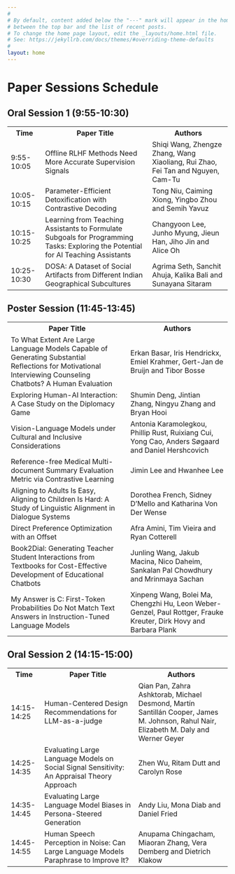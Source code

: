 ```yaml
---
#
# By default, content added below the "---" mark will appear in the home page
# between the top bar and the list of recent posts.
# To change the home page layout, edit the _layouts/home.html file.
# See: https://jekyllrb.com/docs/themes/#overriding-theme-defaults
#
layout: home
---
```


<h1 class="blackpar_title">Paper Sessions Schedule</h1>


<h2 class="blackpar_title">Oral Session 1 (9:55-10:30)</h2>

<table>
  <tr>
	<th>Time</th>
	<th>Paper Title</th>
	<th>Authors</th>
  </tr>
  <tr>
	<td>9:55-10:05</td>
	<td>Offline RLHF Methods Need More Accurate Supervision Signals</td>
	<td>Shiqi Wang, Zhengze Zhang, Wang Xiaoliang, Rui Zhao, Fei Tan and Nguyen, Cam-Tu</td>
  </tr>
  <tr>
	<td>10:05-10:15</td>
	<td>Parameter-Efficient Detoxification with Contrastive Decoding</td>
	<td>Tong Niu, Caiming Xiong, Yingbo Zhou and Semih Yavuz</td>
  </tr>
  <tr>
	<td>10:15-10:25</td>
	<td>Learning from Teaching Assistants to Formulate Subgoals for Programming Tasks: Exploring the Potential for AI Teaching Assistants</td>
	<td>Changyoon Lee, Junho Myung, Jieun Han, Jiho Jin and Alice Oh</td>
  </tr>
  <tr>
	<td>10:25-10:30</td>
	<td>DOSA: A Dataset of Social Artifacts from Different Indian Geographical Subcultures</td>
	<td>Agrima Seth, Sanchit Ahuja, Kalika Bali and Sunayana Sitaram</td>
	  </tr>	
</table>

<h2 class="blackpar_title">Poster Session (11:45-13:45)</h2>
<table>
  <tr>
	<th>Paper Title</th>
	<th>Authors</th>
  </tr>
  <tr>
	<td>To What Extent Are Large Language Models Capable of Generating Substantial Reflections for Motivational Interviewing Counseling Chatbots? A Human Evaluation</td>
	<td>Erkan Basar, Iris Hendrickx, Emiel Krahmer, Gert-Jan de Bruijn and Tibor Bosse</td>
	  </tr>
  <tr>
	<td>Exploring Human-AI Interaction: A Case Study on the Diplomacy Game</td>
	<td>Shumin Deng, Jintian Zhang, Ningyu Zhang and Bryan Hooi</td>
  </tr>
  <tr>
	<td>Vision-Language Models under Cultural and Inclusive Considerations</td>
	<td>Antonia Karamolegkou, Phillip Rust, Ruixiang Cui, Yong Cao, Anders Søgaard and Daniel Hershcovich</td>
	  </tr>
  <tr>
	<td>Reference-free Medical Multi-document Summary Evaluation Metric via Contrastive Learning</td>
	<td>Jimin Lee and Hwanhee Lee</td>
  </tr>
  <tr>
	<td>Aligning to Adults Is Easy, Aligning to Children Is Hard: A Study of Linguistic Alignment in Dialogue Systems</td>
	<td>Dorothea French, Sidney D’Mello and Katharina Von Der Wense</td>
  </tr>
  <tr>
	<td>Direct Preference Optimization with an Offset</td>
	<td>Afra Amini, Tim Vieira and Ryan Cotterell</td>
  </tr>
  <tr>
	<td>Book2Dial: Generating Teacher Student Interactions from Textbooks for Cost-Effective Development of Educational Chatbots</td>
	<td>Junling Wang, Jakub Macina, Nico Daheim, Sankalan Pal Chowdhury and Mrinmaya Sachan</td>
  </tr>
  <tr>
	<td>My Answer is C: First-Token Probabilities Do Not Match Text Answers in Instruction-Tuned Language Models</td>
	<td>Xinpeng Wang, Bolei Ma, Chengzhi Hu, Leon Weber-Genzel, Paul Rottger, Frauke Kreuter, Dirk Hovy and Barbara Plank</td>
  </tr>
</table>



<h2 class="blackpar_title">Oral Session 2 (14:15-15:00)</h2>

<table>
  <tr>
	<th>Time</th>
	<th>Paper Title</th>
	<th>Authors</th>
  </tr>
  <tr>
	<td>14:15-14:25</td>
	<td>Human-Centered Design Recommendations for LLM-as-a-judge</td>
	<td>Qian Pan, Zahra Ashktorab, Michael Desmond, Martín Santillán Cooper, James M. Johnson, Rahul Nair, Elizabeth M. Daly and Werner Geyer</td>
  </tr>
  <tr>
	<td>14:25-14:35</td>
	<td>Evaluating Large Language Models on Social Signal Sensitivity: An Appraisal Theory Approach</td>
	<td>Zhen Wu, Ritam Dutt and Carolyn Rose</td>
	  </tr>
  <tr>
	<td>14:35-14:45</td>
	<td>Evaluating Large Language Model Biases in Persona-Steered Generation</td>
	<td>Andy Liu, Mona Diab and Daniel Fried</td>
  </tr>
  <tr>
	<td>14:45-14:55</td>
	<td>Human Speech Perception in Noise: Can Large Language Models Paraphrase to Improve It?</td>
	<td>Anupama Chingacham, Miaoran Zhang, Vera Demberg and Dietrich Klakow</td>
	</tr>
</table>
